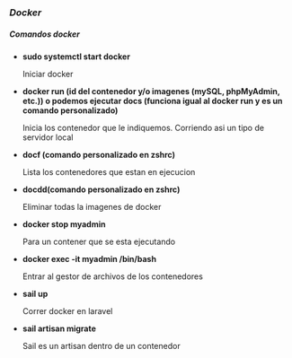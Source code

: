 ### *Docker*

##### 	Comandos docker

- **sudo systemctl start docker**

  Iniciar docker

  

- **docker run (id del contenedor y/o imagenes (mySQL, phpMyAdmin, etc.)) o podemos ejecutar docs (funciona igual al docker run y es un comando personalizado)**  

  Inicia los contenedor que le indiquemos. Corriendo asi un tipo de servidor local

  

- **docf (comando personalizado en zshrc)**

  Lista los contenedores que estan en ejecucion

  

- **docdd(comando personalizado en zshrc)**

  Eliminar todas la imagenes de docker

  

- **docker stop myadmin**

  Para un contener que se esta ejecutando

  

- **docker exec -it myadmin /bin/bash**

  Entrar al gestor de archivos de los contenedores

  

- **sail up** 

  Correr docker en laravel

  

- **sail artisan migrate**

  Sail es un artisan dentro de un contenedor